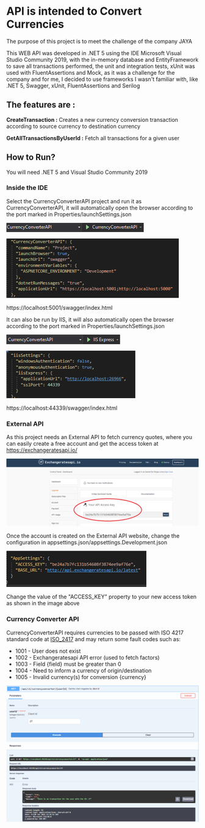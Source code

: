 # API is intended to Convert Currencies


The purpose of this project is to meet the challenge of the company JAYA

This WEB API was developed in .NET 5 using the IDE Microsoft Visual Studio Community 2019, with the in-memory database and EntityFramework to save all transactions performed, the unit and integration tests, xUnit was used with FluentAssertions and Mock, as it was a challenge for the company and for me, I decided to use frameworks I wasn't familiar with, like .NET 5, Swagger, xUnit, FluentAssertions and Serilog

## The features are :
**CreateTransaction :** Creates a new currency conversion transaction according to source currency to destination currency

**GetAllTransactionsByUserId :** Fetch all transactions for a given user

## How to Run?
You will need .NET 5 and Visual Studio Community 2019

### Inside the IDE

Select the CurrencyConverterAPI project and run it as CurrencyConverterAPI, it will automatically open the browser according to the port marked in Properties/launchSettings.json

![Alt text](https://raw.githubusercontent.com/DanielFilippo/CurrencyConverterAPI/master/CurrencyConverterAPI/docs/image_01.png)

![Alt text](https://raw.githubusercontent.com/DanielFilippo/CurrencyConverterAPI/master/CurrencyConverterAPI/docs/image_02.png)

https://localhost:5001/swagger/index.html

It can also be run by IIS, it will also automatically open the browser according to the port marked in Properties/launchSettings.json

![Alt text](https://raw.githubusercontent.com/DanielFilippo/CurrencyConverterAPI/master/CurrencyConverterAPI/docs/image_03.png)

![Alt text](https://raw.githubusercontent.com/DanielFilippo/CurrencyConverterAPI/master/CurrencyConverterAPI/docs/image_04.png)

https://localhost:44339/swagger/index.html

### External API

As this project needs an External API to fetch currency quotes, where you can easily create a free account and get the access token at https://exchangeratesapi.io/

![Alt text](https://raw.githubusercontent.com/DanielFilippo/CurrencyConverterAPI/master/CurrencyConverterAPI/docs/image_05.png)

Once the account is created on the External API website, change the configuration in appsettings.json/appsettings.Development.json

![Alt text](https://raw.githubusercontent.com/DanielFilippo/CurrencyConverterAPI/master/CurrencyConverterAPI/docs/image_06.png)

Change the value of the "ACCESS_KEY" property to your new access token as shown in the image above

### Currency Converter API

CurrencyConverterAPI requires currencies to be passed with ISO 4217 standard code at [ISO_2417](https://docs.1010data.com/1010dataReferenceManual/DataTypesAndFormats/currencyUnitCodes.html) and may return some fault codes such as:

* 1001 - User does not exist
* 1002 - Exchangeratesapi API error (used to fetch factors)
* 1003 - Field {field} must be greater than 0
* 1004 - Need to inform a currency of origin/destination
* 1005 - Invalid currency(s) for conversion {currency}

![Alt text](https://raw.githubusercontent.com/DanielFilippo/CurrencyConverterAPI/master/CurrencyConverterAPI/docs/image_07.png)
